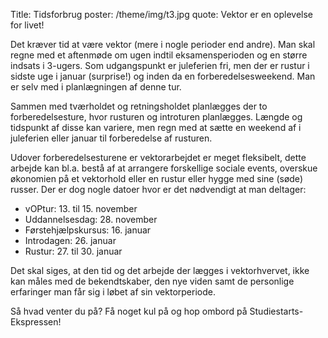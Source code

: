 Title: Tidsforbrug
poster: /theme/img/t3.jpg
quote: Vektor er en oplevelse for livet!

Det kræver tid at være vektor (mere i nogle perioder end andre). Man skal regne med et aftenmøde om ugen indtil eksamensperioden og en større indsats i 3-ugers. Som udgangspunkt er juleferien fri, men der er rustur i sidste uge i januar (surprise!) og inden da en forberedelsesweekend. Man er selv med i planlægningen af denne tur.

Sammen med tværholdet og retningsholdet planlægges der to forberedelsesture, hvor rusturen og introturen planlægges. Længde og tidspunkt af disse kan variere, men regn med at sætte en weekend af i juleferien eller januar til forberedelse af rusturen.

Udover forberedelsesturene er vektorarbejdet er meget fleksibelt, dette arbejde kan bl.a. bestå af at arrangere forskellige sociale events, overskue økonomien på et vektorhold eller en rustur eller hygge med sine (søde) russer. Der er dog nogle datoer hvor er det nødvendigt at man deltager: 
 
 - vOPtur: 13. til 15. november
 - Uddannelsesdag: 28. november
 - Førstehjælpskursus: 16. januar
 - Introdagen: 26. januar
 - Rustur: 27. til 30. januar

Det skal siges, at den tid og det arbejde der lægges i vektorhvervet, ikke kan måles med de bekendtskaber, den nye viden samt de personlige erfaringer man får sig i løbet af sin vektorperiode.

Så hvad venter du på? Få noget kul på og hop ombord på Studiestarts-Ekspressen!
